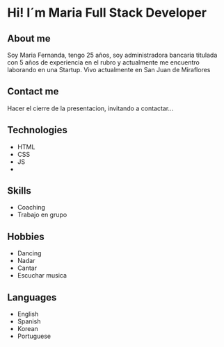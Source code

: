 # Hi! I´m Maria Full Stack Developer

## About me

Soy Maria Fernanda, tengo 25 años, soy administradora bancaria titulada con 5 años de experiencia en el rubro y actualmente me encuentro laborando en una Startup. Vivo actualmente en San Juan de Miraflores

## Contact me

Hacer el cierre de la presentacion, invitando a contactar...

## Technologies

- HTML
- CSS
- JS
- 
## Skills

- Coaching
- Trabajo en grupo
## Hobbies

- Dancing
- Nadar
- Cantar
- Escuchar musica

## Languages

- English
- Spanish
- Korean
- Portuguese